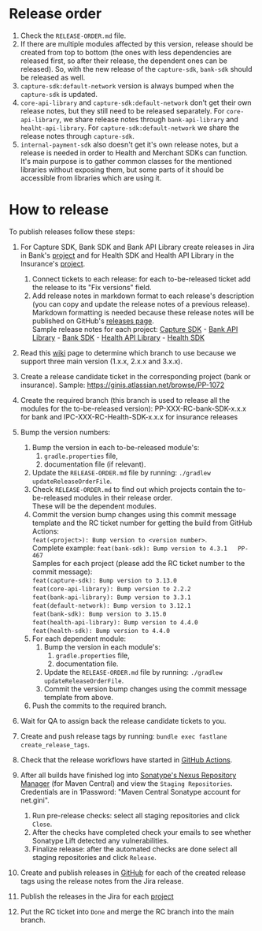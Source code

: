 # Release order
1. Check the `RELEASE-ORDER.md` file.
2. If there are multiple modules affected by this version, release should be created from top to bottom
   (the ones with less dependencies are released first, so after their release, the dependent ones can be released). 
   So, with the new release of the `capture-sdk`, `bank-sdk` should be released as well.
3. `capture-sdk:default-network` version is always bumped when the `capture-sdk` is updated.
4. `core-api-library` and `capture-sdk:default-network` don't get their own release notes, but they still need to be released separately. 
   For `core-api-library`, we share release notes through `bank-api-library` and `healht-api-library`. 
   For `capture-sdk:default-network` we share the release notes through `capture-sdk`.
5. `internal-payment-sdk` also doesn't get it's own release notes, but a release is needed in order to Health and Merchant SDKs can function.
   It's main purpose is to gather common classes for the mentioned libraries without exposing them, 
   but some parts of it should be accessible from libraries which are using it.


# How to release
To publish releases follow these steps:
1. For Capture SDK, Bank SDK and Bank API Library create releases in Jira in Bank's [project](https://ginis.atlassian.net/projects/PP?orderField=RANK&selectedItem=com.atlassian.jira.jira-projects-plugin:release-page&status=released-unreleased) and 
   for Health SDK and Health API Library in the Insurance's [project](https://ginis.atlassian.net/projects/IPC?selectedItem=com.atlassian.jira.jira-projects-plugin:release-page). 
   1. Connect tickets to each release: for each to-be-released ticket add the release to its "Fix versions" field.
   2. Add release notes in markdown format to each release's description (you can copy and update the release notes of a previous release).  
      Markdown formatting is needed because these release notes will be published on GitHub's [releases page](https://github.com/gini/gini-mobile-android/releases).  
      Sample release notes for each project:
         [Capture SDK](https://github.com/gini/gini-mobile-android/releases/tag/capture-sdk%3B3.14.0) - 
         [Bank API Library](https://github.com/gini/gini-mobile-android/releases/tag/bank-api-library%3B3.5.0) - 
         [Bank SDK](https://github.com/gini/gini-mobile-android/releases/tag/bank-sdk%3B3.17.0) - 
         [Health API Library](https://github.com/gini/gini-mobile-android/releases/tag/health-api-library%3B5.3.0) - 
         [Health SDK](https://github.com/gini/gini-mobile-android/releases/tag/health-sdk%3B5.3.0)
         
2. Read this [wiki](https://ginis.atlassian.net/wiki/spaces/PLMO/pages/83787798/Support+multiple+Android+SDK+and+library+versions+parallely) page to determine which branch to use because we support three main version (1.x.x, 2.x.x and 3.x.x).
3. Create a release candidate ticket in the corresponding project (bank or insurance). 
   Sample: https://ginis.atlassian.net/browse/PP-1072
4. Create the required branch (this branch is used to release all the modules for the to-be-released version): 
   PP-XXX-RC-bank-SDK-x.x.x for bank and IPC-XXX-RC-Health-SDK-x.x.x for insurance releases
5. Bump the version numbers:
   1. Bump the version in each to-be-released module's:
       1. `gradle.properties` file,
       2. documentation file (if relevant).
   2. Update the `RELEASE-ORDER.md` file by running: `./gradlew updateReleaseOrderFile`.
   3. Check `RELEASE-ORDER.md` to find out which projects contain the to-be-released modules in their release order.  
      These will be the dependent modules.
   4. Commit the version bump changes using this commit message template and the RC ticket number for getting the build from GitHub Actions:   
         `feat(<project>): Bump version to <version number>`.  
      Complete example: 
         `feat(bank-sdk): Bump version to 4.3.1  
          PP-467`    
      Samples for each project (please add the RC ticket number to the commit message):    
         `feat(capture-sdk): Bump version to 3.13.0`    
         `feat(core-api-library): Bump version to 2.2.2`  
         `feat(bank-api-library): Bump version to 3.3.1`  
         `feat(default-network): Bump version to 3.12.1`  
         `feat(bank-sdk): Bump version to 3.15.0`  
         `feat(health-api-library): Bump version to 4.4.0`  
         `feat(health-sdk): Bump version to 4.4.0`  
   5. For each dependent module:
      1. Bump the version in each module's:
          1. `gradle.properties` file,
          2. documentation file.
      2. Update the `RELEASE-ORDER.md` file by running: `./gradlew updateReleaseOrderFile`.
      3. Commit the version bump changes using the commit message template from above.
   6. Push the commits to the required branch.
6. Wait for QA to assign back the release candidate tickets to you. 
7. Create and push release tags by running: `bundle exec fastlane create_release_tags`.
8. Check that the release workflows have started in [GitHub Actions](https://github.com/gini/gini-mobile-android/actions). 
9. After all builds have finished log into [Sonatype's Nexus Repository Manager](https://oss.sonatype.org/#welcome)
   (for Maven Central) and view the `Staging Repositories`. Credentials are in 1Password: "Maven Central Sonatype account for net.gini".
   1. Run pre-release checks: select all staging repositories and click `Close`.
   2. After the checks have completed check your emails to see whether Sonatype Lift detected any vulnerabilities.
   3. Finalize release: after the automated checks are done select all staging repositories and click `Release`.
10. Create and publish releases in [GitHub](https://github.com/gini/gini-mobile-android/releases) for each of the created release tags using the release notes from the Jira release.
11. Publish the releases in the Jira for each [project](https://ginis.atlassian.net/projects/PP?orderField=RANK&selectedItem=com.atlassian.jira.jira-projects-plugin%3Arelease-page&status=released-unreleased)
12. Put the RC ticket into `Done` and merge the RC branch into the main branch.